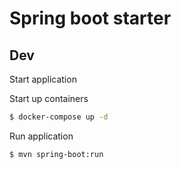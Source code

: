 # Spring boot starter


## Dev

Start application

Start up containers
```bash
$ docker-compose up -d
```

Run application
````bash
$ mvn spring-boot:run
````
